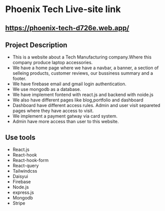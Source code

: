 # Phoenix Tech Live-site link

## https://phoenix-tech-d726e.web.app/

## Project Description
* This is a website about a Tech Manufacturing company.Where this company produce laptop accessories.
* We have a home page where we have a navbar, a banner, a section of selleing products, customer reviews, our bussiness summary and a footer.
* We have firebase email and gmail login authentication.
* We use mongodb as a  database.
* We have implement fontend with react.js and backend with noide.js
* We also have different pages like blog,portfolio and dashboard
* Dashboard have different access rules. Admin and user visit separeted pages where they have access to visit.
* We implement a payment gatway via card system.
* Admin have more access than user to this website.

## Use tools
* React.js
* React-hook
* React-hook-form
* React-query
* Tailwindcss
* Daisyui
* Firebase
* Node.js
* express.js
* Mongodb
* Stripe
